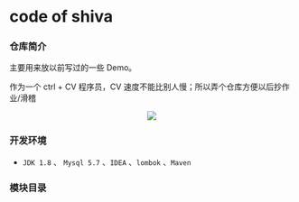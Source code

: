 # code of shiva


### 仓库简介

主要用来放以前写过的一些 Demo。

作为一个 ctrl + CV 程序员，CV 速度不能比别人慢；所以弄个仓库方便以后抄作业/滑稽

<p align="center">
<img src="http://shiva.oss-cn-hangzhou.aliyuncs.com/emo/unc/012C53FF8A00764006B0E19AA03D853B.png"/>
</p>


### 开发环境

- `JDK 1.8` 、 `Mysql 5.7` 、`IDEA`  、`lombok` 、`Maven`


### 模块目录

